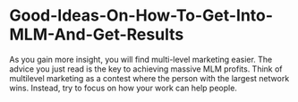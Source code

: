 Good-Ideas-On-How-To-Get-Into-MLM-And-Get-Results
=================================================

As you gain more insight, you will find multi-level marketing easier. The advice you just read is the key to achieving massive MLM profits.     Think of multilevel marketing as a contest where the person with the largest network wins. Instead, try to focus on how your work can help people.
